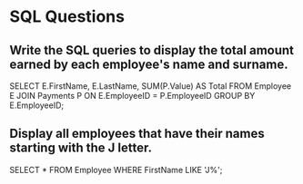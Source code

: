 # SQL Questions
## Write the SQL queries to display the total amount earned by each employee's name and surname.
SELECT E.FirstName, E.LastName, SUM(P.Value) AS Total 
FROM Employee E
JOIN Payments P ON E.EmployeeID = P.EmployeeID
GROUP BY E.EmployeeID;

## Display all employees that have their names starting with the J letter.
SELECT * FROM Employee WHERE FirstName LIKE 'J%';